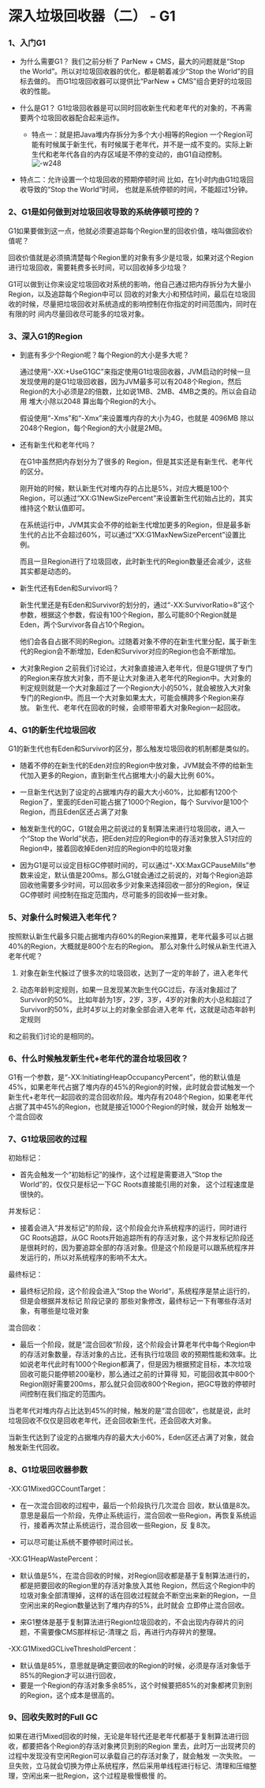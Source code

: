 # 深入垃圾回收器（二） - G1

### 1、入门G1
* 为什么需要G1？
我们之前分析了 ParNew + CMS，最大的问题就是“Stop the World”。所以对垃圾回收器的优化，都是朝着减少“Stop the World”的目标去做的。
而G1垃圾回收器可以提供比“ParNew + CMS”组合更好的垃圾回收的性能。

* 什么是G1？
G1垃圾回收器是可以同时回收新生代和老年代的对象的，不再需要两个垃圾回收器配合起来运作。
    * 特点一：就是把Java堆内存拆分为多个大小相等的Region
    一个Region可能有时候属于新生代，有时候属于老年代，并不是一成不变的。实际上新生代和老年代各自的内存区域是不停的变动的，由G1自动控制。
![-w248](https://github.com/binbinshan/Java-Basic-Fly/blob/master/2021-05-18/16210829959947.jpg)

 * 特点二：允许设置一个垃圾回收的预期停顿时间
    比如，在1小时内由G1垃圾回收导致的“Stop the World”时间， 也就是系统停顿的时间，不能超过1分钟。


### 2、G1是如何做到对垃圾回收导致的系统停顿可控的？
G1如果要做到这一点，他就必须要追踪每个Region里的回收价值，啥叫做回收价值呢？

回收价值就是必须搞清楚每个Region里的对象有多少是垃圾，如果对这个Region进行垃圾回收，需要耗费多长时间，可以回收掉多少垃圾？

G1可以做到让你来设定垃圾回收对系统的影响，他自己通过把内存拆分为大量小Region，以及追踪每个Region中可以 回收的对象大小和预估时间，最后在垃圾回收的时候，尽量把垃圾回收对系统造成的影响控制在你指定的时间范围内，同时在有限的时 间内尽量回收尽可能多的垃圾对象。

### 3、深入G1的Region
* 到底有多少个Region呢？每个Region的大小是多大呢？

   通过使用“-XX:+UseG1GC”来指定使用G1垃圾回收器，JVM启动的时候一旦发现使用的是G1垃圾回收器，因为JVM最多可以有2048个Region，然后Region的大小必须是2的倍数，比如说1MB、2MB、4MB之类的。所以会自动用 堆大小除以2048 算出每个Region的大小。
    
   假设使用“-Xms”和“-Xmx”来设置堆内存的大小为4G，也就是 4096MB 除以 2048个Region，每个Region的大小就是2MB。


* 还有新生代和老年代吗？

  在G1中虽然把内存划分为了很多的 Region，但是其实还是有新生代、老年代的区分。
  
  刚开始的时候，默认新生代对堆内存的占比是5%，对应大概是100个Region，可以通过“XX:G1NewSizePercent”来设置新生代初始占比的，其实维持这个默认值即可。
  
  在系统运行中，JVM其实会不停的给新生代增加更多的Region，但是最多新生代的占比不会超过60%，可以通过“XX:G1MaxNewSizePercent”设置比例。
  
  而且一旦Region进行了垃圾回收，此时新生代的Region数量还会减少，这些其实都是动态的。
  
* 新生代还有Eden和Survivor吗？

  新生代里还是有Eden和Survivor的划分的，通过“-XX:SurvivorRatio=8”这个参数，根据这个参数，假设有100个Region，那么可能80个Region就是Eden，两个Survivor各自占10个Region。
  
  他们会各自占据不同的Region。过随着对象不停的在新生代里分配，属于新生代的Region会不断增加，Eden和Survivor对应的Region也会不断增加。

* 大对象Region
    之前我们讨论过，大对象直接进入老年代，但是G1提供了专门的Region来存放大对象，而不是让大对象进入老年代的Region中。大对象的判定规则就是一个大对象超过了一个Region大小的50%，就会被放入大对象专门的Region中。而且一个大对象如果太大，可能会横跨多个Region来存放。
    新生代、老年代在回收的时候，会顺带带着大对象Region一起回收。
    
### 4、G1的新生代垃圾回收
G1的新生代也有Eden和Survivor的区分，那么触发垃圾回收的机制都是类似的。

* 随着不停的在新生代的Eden对应的Region中放对象，JVM就会不停的给新生代加入更多的Region，直到新生代占据堆大小的最大比例 60%。  

* 一旦新生代达到了设定的占据堆内存的最大大小60%，比如都有1200个Region了，里面的Eden可能占据了1000个Region，每个 Survivor是100个Region，而且Eden区还占满了对象

* 触发新生代的GC，G1就会用之前说过的复制算法来进行垃圾回收，进入一个“Stop the World”状态，把Eden对应的Region中的存活对象放入S1对应的Region中，接着回收掉Eden对应的Region中的垃圾对象

* 因为G1是可以设定目标GC停顿时间的，可以通过“-XX:MaxGCPauseMills”参数来设定，默认值是200ms。那么G1就会通过之前说的，对每个Region追踪回收他需要多少时间，可以回收多少对象来选择回收一部分的Region，保证GC停顿时 间控制在指定范围内，尽可能多的回收掉一些对象。

### 5、对象什么时候进入老年代？
  按照默认新生代最多只能占据堆内存60%的Region来推算，老年代最多可以占据40%的Region，大概就是800个左右的Region。
那么对象什么时候从新生代进入老年代呢？
1. 对象在新生代躲过了很多次的垃圾回收，达到了一定的年龄了，进入老年代

2. 动态年龄判定规则，如果一旦发现某次新生代GC过后，存活对象超过了Survivor的50%。
比如年龄为1岁，2岁，3岁，4岁的对象的大小总和超过了Survivor的50%，此时4岁以上的对象全部会进入老年 代，这就是动态年龄判定规则

和之前我们讨论的是相同的。


### 6、什么时候触发新生代+老年代的混合垃圾回收？ 
G1有一个参数，是“-XX:InitiatingHeapOccupancyPercent”，他的默认值是45%，如果老年代占据了堆内存的45%的Region的时候，此时就会尝试触发一个新生代+老年代一起回收的混合回收阶段。堆内存有2048个Region，如果老年代占据了其中45%的Region，也就是接近1000个Region的时候，就会开 始触发一个混合回收

### 7、G1垃圾回收的过程
初始标记：
* 首先会触发一个“初始标记”的操作，这个过程是需要进入“Stop the World”的，仅仅只是标记一下GC Roots直接能引用的对象， 这个过程速度是很快的。

并发标记：
* 接着会进入“并发标记”的阶段，这个阶段会允许系统程序的运行，同时进行GC Roots追踪，从GC Roots开始追踪所有的存活对象，这个并发标记阶段还是很耗时的，因为要追踪全部的存活对象。但是这个阶段是可以跟系统程序并发运行的，所以对系统程序的影响不太大。

最终标记：
* 最终标记阶段，这个阶段会进入“Stop the World”，系统程序是禁止运行的，但是会根据并发标记 阶段记录的 那些对象修改，最终标记一下有哪些存活对象，有哪些是垃圾对象

混合回收：
* 最后一个阶段，就是“混合回收“阶段，这个阶段会计算老年代中每个Region中的存活对象数量，存活对象的占比，还有执行垃圾回 收的预期性能和效率。比如说老年代此时有1000个Region都满了，但是因为根据预定目标，本次垃圾回收可能只能停顿200毫秒，那么通过之前的计算得 知，可能回收其中800个Region刚好需要200ms，那么就只会回收800个Region，把GC导致的停顿时间控制在我们指定的范围内。

当老年代对堆内存占比达到45%的时候，触发的是“混合回收”，也就是说，此时垃圾回收不仅仅是回收老年代，还会回收新生代，还会回收大对象。

当新生代达到了设定的占据堆内存的最大大小60%，Eden区还占满了对象，就会触发新生代回收。

### 8、G1垃圾回收器参数

-XX:G1MixedGCCountTarget：
* 在一次混合回收的过程中，最后一个阶段执行几次混合 回收，默认值是8次。意思是最后一个阶段，先停止系统运行，混合回收一些Region，再恢复系统运行，接着再次禁止系统运行，混合回收一些Region，反 复8次。

* 可以尽可能让系统不要停顿时间过长。

-XX:G1HeapWastePercent：
* 默认值是5%，在混合回收的时候，对Region回收都是基于复制算法进行的，都是把要回收的Region里的存活对象放入其他 Region，然后这个Region中的垃圾对象全部清理掉，这样的话在回收过程就会不断空出来新的Region，一旦空闲出来的Region数量达到了堆内存的5%，此时就会 立即停止混合回收。

* 来G1整体是基于复制算法进行Region垃圾回收的，不会出现内存碎片的问题，不需要像CMS那样标记-清理之 后，再进行内存碎片的整理。


-XX:G1MixedGCLiveThresholdPercent：
* 默认值是85%，意思就是确定要回收的Region的时候，必须是存活对象低于85%的Region才可以进行回收，
* 要是一个Region的存活对象多余85%，这个时候要把85%的对象都拷贝到别的Region，这个成本是很高的。


### 9、回收失败时的Full GC
如果在进行Mixed回收的时候，无论是年轻代还是老年代都基于复制算法进行回收，都要把各个Region的存活对象拷贝到别的Region 里去，此时万一出现拷贝的过程中发现没有空闲Region可以承载自己的存活对象了，就会触发 一次失败。
一旦失败，立马就会切换为停止系统程序，然后采用单线程进行标记、清理和压缩整理，空闲出来一批Region，这个过程是极慢极慢 的。
